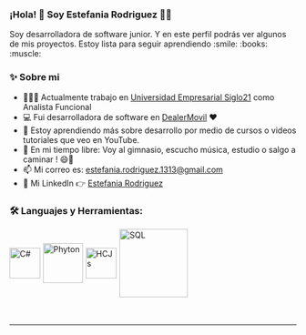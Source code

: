 ### ¡Hola! 👋  Soy Estefania Rodriguez  👨‍💻

<p>
 Soy desarrolladora de software junior. Y en este perfil podrás ver algunos de mis proyectos. Estoy lista para seguir aprendiendo :smile: :books: :muscle:
<br/>

  
### ✨ Sobre mi

-   👨🏽‍💻 Actualmente trabajo en [Universidad Empresarial Siglo21](https://21.edu.ar) como Analista Funcional
-   💻 Fui desarrolladora de software en [DealerMovil]()  ♥️
-   📕 Estoy aprendiendo más sobre desarrollo por medio de cursos o videos tutoriales que veo en YouTube.
-   🎿 En mi tiempo libre: Voy al gimnasio, escucho música, estudio o salgo a caminar ! 😄👩
-   📫 Mi correo es: estefania.rodriguez.1313@gmail.com
-   🔷 Mi LinkedIn 👉 [Estefania Rodriguez](https://www.linkedin.com/in/estefania-rodriguez-9a15a6177/)

  
### 🛠️ Languajes y Herramientas:

<div style="display:flex; align-items:center">

  <img align="left" style="margin-right:5px" alt="C#" width="54px" src="https://www.fixedbuffer.com/wp-content/uploads/2019/06/reflexion.png" />
  
   <img align="left" style="margin-right:5px" alt="Phyton" width="70px" src="https://www.w3resource.com/w3r_images/python-pandas.svg" />

   <img align="left" style="margin-right:5px" alt="HCJs" width="54px" src="http://www.cursosgis.com/wp-content/uploads/2017/06/lenguajes_1.png" />
  
   <img align="left" style="margin-right:5px" alt="SQL" width="120px" src="https://asphostcentral.com/Images/sqlserver2016.png" />
 <br/>
</div>

<br/>
<br/>

---
  



